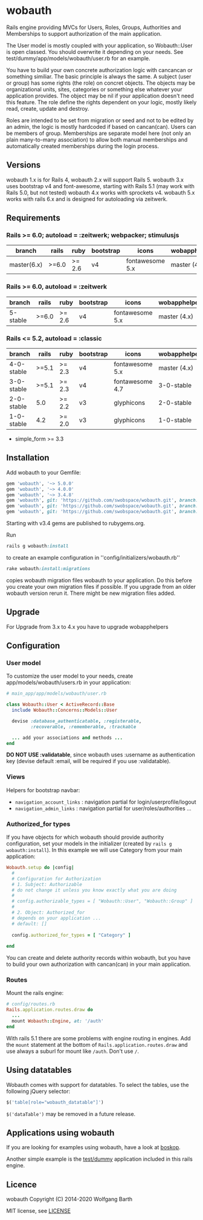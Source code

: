 wobauth
=======

Rails engine providing MVCs for Users, Roles, Groups, Authorities and Memberships
to support authorization of the main application.

The User model is mostly coupled with your application, so Wobauth::User is open classed.
You should overwrite it depending on your needs. See 
test/dummy/app/models/wobauth/user.rb for an example.

You have to build your own concrete authorization logic with cancancan or
something similiar. The basic principle
is always the same. A subject (user or group) has some rights (the role) on
concret objects. The objects may be organizational units, sites, categories
or something else whatever your application provides. The object may be nil
if your application doesn't need this feature. The role define the rights
dependent on your logic, mostly likely read, create, update and destroy.

Roles are intended to be set from migration or seed and not to be edited by
an admin, the logic is mostly hardcoded if based on cancan(can). Users can be
members of group. Memberships are separate model here (not only an plain
many-to-many association) to allow both manual memberships and
automatically created memberships during the login process.

Versions
--------

wobauth 1.x is for Rails 4, wobauth 2.x will support Rails 5.
wobauth 3.x uses bootstrap v4 and font-awesome, starting with Rails 5.1 
(may work with Rails 5.0, but not tested)
wobauth 4.x works with sprockets v4.
wobauth 5.x works with rails 6.x and is designed for autoloading via zeitwerk.

Requirements
------------

### Rails >= 6.0; autoload = :zeitwerk; webpacker; stimulusjs

| branch     | rails | ruby   | bootstrap | icons           | wobapphelpers |
|------------|-------|--------|-----------|-----------------|---------------|
| master(6.x)| >=6.0 | >= 2.6 |  v4       | fontawesome 5.x | master (4.x)  |

### Rails >= 6.0, autoload = :zeitwerk

| branch     | rails | ruby   | bootstrap | icons           | wobapphelpers |
|------------|-------|--------|-----------|-----------------|---------------|
| 5-stable   | >=6.0 | >= 2.6 |  v4       | fontawesome 5.x | master (4.x)  |

### Rails <= 5.2, autoload = :classic

| branch     | rails | ruby   | bootstrap | icons           | wobapphelpers |
|------------|-------|--------|-----------|-----------------|---------------|
| 4-0-stable | >=5.1 | >= 2.3 |  v4       | fontawesome 5.x | master (4.x)  |
| 3-0-stable | >=5.1 | >= 2.3 |  v4       | fontawesome 4.7 | 3-0-stable    |
| 2-0-stable |  5.0  | >= 2.2 |  v3       | glyphicons      | 2-0-stable    |
| 1-0-stable |  4.2  | >= 2.0 |  v3       | glyphicons      | 1-0-stable    |


* simple_form >= 3.3

Installation
------------
Add wobauth to your Gemfile:

```ruby
gem 'wobauth', '~> 5.0.0'
gem 'wobauth', '~> 4.0.0'
gem 'wobauth', '~> 3.4.8'
gem 'wobauth', git: 'https://github.com/swobspace/wobauth.git', branch: '3-0-stable'
gem 'wobauth', git: 'https://github.com/swobspace/wobauth.git', branch: '2-0-stable'
gem 'wobauth', git: 'https://github.com/swobspace/wobauth.git', branch: '1-0-stable'

```
Starting with v3.4 gems are published to rubygems.org. 

Run
```ruby
rails g wobauth:install
```
to create an example configuration in ''config/initializers/wobauth.rb''

```ruby
rake wobauth:install:migrations
```
copies wobauth migration files wobauth to your application. Do this before you
create your own migration files if possible. If you upgrade from an older wobauth
version rerun it. There might be new migration files added.


Upgrade
-------

For Upgrade from 3.x to 4.x you have to upgrade wobapphelpers

Configuration
-------------

### User model

To customize the user model to your needs, create app/models/wobauth/users.rb in
your application:

```ruby
# main_app/app/models/wobauth/user.rb

class Wobauth::User < ActiveRecord::Base
  include Wobauth::Concerns::Models::User

  devise :database_authenticatable, :registerable,
         :recoverable, :rememberable, :trackable

  ... add your associations and methods ...
end
```
**DO NOT USE :validatable**, since wobauth uses :username as authentication key
(devise default :email, will be required if you use :validatable). 

### Views

Helpers for bootstrap navbar:

* `navigation_account_links` : navigation partial for login/userprofile/logout
* `navigation_admin_links` : navigation partial for user/roles/authorities ...

### Authorized_for types

If you have objects for which wobauth should provide authority configuration, 
set your models in the initializer (created by ```rails g wobauth:install```). 
In this example we will use Category from your main application:

```ruby
Wobauth.setup do |config|
  #
  # Configuration for Authorization
  # 1. Subject: Authorizable
  # do not change it unless you know exactly what you are doing
  #
  # config.authorizable_types = [ "Wobauth::User", "Wobauth::Group" ]
  #
  # 2. Object: Authorized_for
  # depends on your application ...
  # default: []
   
  config.authorized_for_types = [ "Category" ]
   
end
```

You can create and delete authority records within wobauth, but you have to build
your own authorization with cancan(can) in your main application.

### Routes
Mount the rails engine:

```ruby
# config/routes.rb
Rails.application.routes.draw do
  ...
  mount Wobauth::Engine, at: '/auth'
end
```

With rails 5.1 there are some problems with engine routing in engines.
Add the `mount` statement at the bottom of `Rails.application.routes.draw` and
use always a suburl for mount like `/auth`. Don't use `/`.

Using datatables
--------------------------

Wobauth comes with support for datatables. To select the tables, use the
following jQuery selector:

```ruby
$('table[role="wobauth_datatable"]')
```

`$('dataTable')` may be removed in a future release.

Applications using wobauth
--------------------------
If you are looking for examples using wobauth, have a look at
[boskop](https://github.com/swobspace/boskop). 

Another simple example is the [test/dummy](test/dummy) application
included in this rails engine.

Licence
-------

wobauth Copyright (C) 2014-2020  Wolfgang Barth

MIT license, see [LICENSE](LICENSE)

